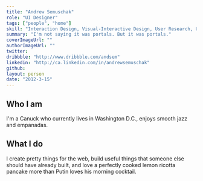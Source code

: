 ```yaml
---
title: "Andrew Semuschak"
role: "UI Designer"
tags: ["people", "home"]
skill: "Interaction Design, Visual-Interactive Design, User Research, Usability Testing"
summary: "I'm not saying it was portals. But it was portals."
coverImageUrl: ""
authorImageUrl: ""
twitter:
dribbble: "http://www.dribbble.com/andsem"
linkedin: "http://ca.linkedin.com/in/andrewsemuschak"
github:
layout: person
date: "2012-3-15"
---
```


## Who I am

I'm a Canuck who currently lives in Washington D.C., enjoys smooth jazz and empanadas.

## What I do

I create pretty things for the web, build useful things that someone else should have already built, and love a perfectly cooked lemon ricotta pancake more than Putin loves his morning cocktail.
